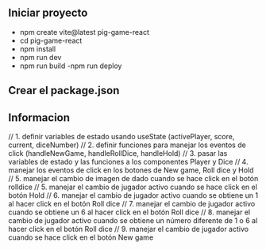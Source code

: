 ## Iniciar proyecto
- npm create vite@latest pig-game-react
- cd pig-game-react
- npm install
- npm run dev
- npm run build
-npm run deploy



## Crear el package.json


## Informacion 

// 1. definir variables de estado usando useState (activePlayer, score, current, diceNumber)
// 2. definir funciones para manejar los eventos de click (handleNewGame, handleRollDice, handleHold)
// 3. pasar las variables de estado y las funciones a los componentes Player y Dice
// 4. manejar los eventos de click en los botones de New game, Roll dice y Hold
// 5. manejar el cambio de imagen de dado cuando se hace click en el botón rolldice
// 5. manejar el cambio de jugador activo cuando se hace click en el botón Hold
// 6. manejar el cambio de jugador activo cuando se obtiene un 1 al hacer click en el botón Roll dice
// 7. manejar el cambio de jugador activo cuando se obtiene un 6 al hacer click en el botón Roll dice
// 8. manejar el cambio de jugador activo cuando se obtiene un número diferente de 1 o 6 al hacer click en el botón Roll dice
// 9. manejar el cambio de jugador activo cuando se hace click en el botón New game
